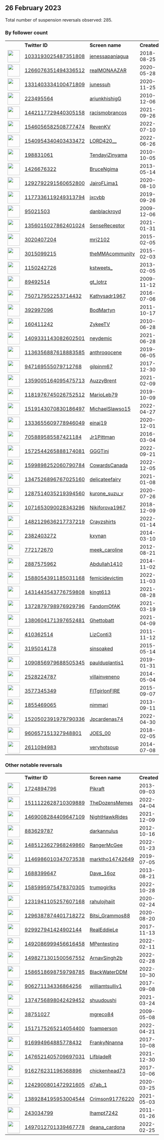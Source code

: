
## 26 February 2023
Total number of suspension reversals observed: 285.

### By follower count
<table><tr><th></th><th align="left">Twitter ID</th><th align="left">Screen name</th>
<th align="left">Created</th><th align="left">Status</th><th align="left">Suspended</th><th align="left">Followers</th>
<tr><td><a href="https://pbs.twimg.com/profile_images/1628502347797397504/AeXh_JDf_normal.jpg"><img src="https://pbs.twimg.com/profile_images/1628502347797397504/AeXh_JDf_normal.jpg" width="40px" height="40px" align="center"/></a></td><td><a href="https://twitter.com/intent/user?user_id=1033193025487351808">1033193025487351808</a></td><td><a href="https://twitter.com/jenessapaniagua">jenessapaniagua</a></td><td>2018-08-25</td><td align="center"></td><td>2022-04-06</td><td>490517</td></tr>
<tr><td><a href="https://pbs.twimg.com/profile_images/1623763612107182080/V0s-QnNe_normal.jpg"><img src="https://pbs.twimg.com/profile_images/1623763612107182080/V0s-QnNe_normal.jpg" width="40px" height="40px" align="center"/></a></td><td><a href="https://twitter.com/intent/user?user_id=1266076351494336512">1266076351494336512</a></td><td><a href="https://twitter.com/realMONAAZAR">realMONAAZAR</a></td><td>2020-05-28</td><td align="center"></td><td>2022-12-13</td><td>304081</td></tr>
<tr><td><a href="https://pbs.twimg.com/profile_images/1629608970993414144/x78y_rKb_normal.jpg"><img src="https://pbs.twimg.com/profile_images/1629608970993414144/x78y_rKb_normal.jpg" width="40px" height="40px" align="center"/></a></td><td><a href="https://twitter.com/intent/user?user_id=1331403334100471809">1331403334100471809</a></td><td><a href="https://twitter.com/junessuh">junessuh</a></td><td>2020-11-25</td><td align="center"></td><td>2023-02-16</td><td>45720</td></tr>
<tr><td><a href="https://pbs.twimg.com/profile_images/1668516138207305731/wqGGZi8b_normal.jpg"><img src="https://pbs.twimg.com/profile_images/1668516138207305731/wqGGZi8b_normal.jpg" width="40px" height="40px" align="center"/></a></td><td><a href="https://twitter.com/intent/user?user_id=223495564">223495564</a></td><td><a href="https://twitter.com/ariunkhishigG">ariunkhishigG</a></td><td>2010-12-06</td><td align="center"></td><td>2023-02-20</td><td>35450</td></tr>
<tr><td><a href="https://pbs.twimg.com/profile_images/1652200713475194880/MBV60Hrz_normal.jpg"><img src="https://pbs.twimg.com/profile_images/1652200713475194880/MBV60Hrz_normal.jpg" width="40px" height="40px" align="center"/></a></td><td><a href="https://twitter.com/intent/user?user_id=1442117729440305158">1442117729440305158</a></td><td><a href="https://twitter.com/racismobrancos">racismobrancos</a></td><td>2021-09-26</td><td align="center"></td><td>2022-09-22</td><td>34318</td></tr>
<tr><td><a href="https://pbs.twimg.com/profile_images/1591269129708781568/6yYnZtA9_normal.jpg"><img src="https://pbs.twimg.com/profile_images/1591269129708781568/6yYnZtA9_normal.jpg" width="40px" height="40px" align="center"/></a></td><td><a href="https://twitter.com/intent/user?user_id=1546056582508777474">1546056582508777474</a></td><td><a href="https://twitter.com/RevenKV">RevenKV</a></td><td>2022-07-10</td><td align="center"></td><td>2022-11-30</td><td>28652</td></tr>
<tr><td><a href="https://pbs.twimg.com/profile_images/1541557563048738816/JiW7iq5j_normal.jpg"><img src="https://pbs.twimg.com/profile_images/1541557563048738816/JiW7iq5j_normal.jpg" width="40px" height="40px" align="center"/></a></td><td><a href="https://twitter.com/intent/user?user_id=1540954340403433472">1540954340403433472</a></td><td><a href="https://twitter.com/LORD420__">LORD420__</a></td><td>2022-06-26</td><td align="center"></td><td>2023-02-21</td><td>19956</td></tr>
<tr><td><a href="https://pbs.twimg.com/profile_images/1661970576502583296/FSALcLm9_normal.jpg"><img src="https://pbs.twimg.com/profile_images/1661970576502583296/FSALcLm9_normal.jpg" width="40px" height="40px" align="center"/></a></td><td><a href="https://twitter.com/intent/user?user_id=198831061">198831061</a></td><td><a href="https://twitter.com/TendayiZinyama">TendayiZinyama</a></td><td>2010-10-05</td><td align="center"></td><td>2023-01-09</td><td>15928</td></tr>
<tr><td><a href="https://pbs.twimg.com/profile_images/1476172875166007297/HVvGCpQL_normal.jpg"><img src="https://pbs.twimg.com/profile_images/1476172875166007297/HVvGCpQL_normal.jpg" width="40px" height="40px" align="center"/></a></td><td><a href="https://twitter.com/intent/user?user_id=1426676322">1426676322</a></td><td><a href="https://twitter.com/BruceNgima">BruceNgima</a></td><td>2013-05-14</td><td align="center"></td><td>2023-02-19</td><td>11863</td></tr>
<tr><td><a href="https://pbs.twimg.com/profile_images/1592112168383676418/ltbYe8eh_normal.jpg"><img src="https://pbs.twimg.com/profile_images/1592112168383676418/ltbYe8eh_normal.jpg" width="40px" height="40px" align="center"/></a></td><td><a href="https://twitter.com/intent/user?user_id=1292792291560652800">1292792291560652800</a></td><td><a href="https://twitter.com/JairoFLima1">JairoFLima1</a></td><td>2020-08-10</td><td align="center"></td><td>2022-11-22</td><td>10600</td></tr>
<tr><td><a href="https://pbs.twimg.com/profile_images/1668001604539240448/8LN3G2K9_normal.jpg"><img src="https://pbs.twimg.com/profile_images/1668001604539240448/8LN3G2K9_normal.jpg" width="40px" height="40px" align="center"/></a></td><td><a href="https://twitter.com/intent/user?user_id=1177336119249313794">1177336119249313794</a></td><td><a href="https://twitter.com/jxcvbb">jxcvbb</a></td><td>2019-09-26</td><td align="center"></td><td>2022-12-25</td><td>8991</td></tr>
<tr><td><a href="https://pbs.twimg.com/profile_images/1665780717891235841/2-MiXSwz_normal.jpg"><img src="https://pbs.twimg.com/profile_images/1665780717891235841/2-MiXSwz_normal.jpg" width="40px" height="40px" align="center"/></a></td><td><a href="https://twitter.com/intent/user?user_id=95021503">95021503</a></td><td><a href="https://twitter.com/danblackroyd">danblackroyd</a></td><td>2009-12-06</td><td align="center"></td><td>2022-09-13</td><td>8777</td></tr>
<tr><td><a href="https://pbs.twimg.com/profile_images/1501748136246759429/NZopx2QD_normal.jpg"><img src="https://pbs.twimg.com/profile_images/1501748136246759429/NZopx2QD_normal.jpg" width="40px" height="40px" align="center"/></a></td><td><a href="https://twitter.com/intent/user?user_id=1356015027862401024">1356015027862401024</a></td><td><a href="https://twitter.com/SenseReceptor">SenseReceptor</a></td><td>2021-01-31</td><td align="center"></td><td>2022-06-15</td><td>8609</td></tr>
<tr><td><a href="https://pbs.twimg.com/profile_images/1665795102864818180/aJ6uJ3Bh_normal.jpg"><img src="https://pbs.twimg.com/profile_images/1665795102864818180/aJ6uJ3Bh_normal.jpg" width="40px" height="40px" align="center"/></a></td><td><a href="https://twitter.com/intent/user?user_id=3020407204">3020407204</a></td><td><a href="https://twitter.com/mrj2102">mrj2102</a></td><td>2015-02-05</td><td align="center">👋</td><td>2022-08-10</td><td>7941</td></tr>
<tr><td><a href="https://pbs.twimg.com/profile_images/619316171846778880/rPAAowzX_normal.png"><img src="https://pbs.twimg.com/profile_images/619316171846778880/rPAAowzX_normal.png" width="40px" height="40px" align="center"/></a></td><td><a href="https://twitter.com/intent/user?user_id=3015099215">3015099215</a></td><td><a href="https://twitter.com/theMMAcommunity">theMMAcommunity</a></td><td>2015-02-03</td><td align="center"></td><td></td><td>7555</td></tr>
<tr><td><a href="https://pbs.twimg.com/profile_images/1649419193060585476/jng3dxrO_normal.jpg"><img src="https://pbs.twimg.com/profile_images/1649419193060585476/jng3dxrO_normal.jpg" width="40px" height="40px" align="center"/></a></td><td><a href="https://twitter.com/intent/user?user_id=1150242726">1150242726</a></td><td><a href="https://twitter.com/kstweets_">kstweets_</a></td><td>2013-02-05</td><td align="center"></td><td></td><td>6342</td></tr>
<tr><td><a href="https://pbs.twimg.com/profile_images/1492495042220597263/-EQEM2Z7_normal.jpg"><img src="https://pbs.twimg.com/profile_images/1492495042220597263/-EQEM2Z7_normal.jpg" width="40px" height="40px" align="center"/></a></td><td><a href="https://twitter.com/intent/user?user_id=89492514">89492514</a></td><td><a href="https://twitter.com/gt_lotrz">gt_lotrz</a></td><td>2009-11-12</td><td align="center"></td><td>2022-03-15</td><td>6050</td></tr>
<tr><td><a href="https://pbs.twimg.com/profile_images/1661797170733776897/kjOpLY3j_normal.jpg"><img src="https://pbs.twimg.com/profile_images/1661797170733776897/kjOpLY3j_normal.jpg" width="40px" height="40px" align="center"/></a></td><td><a href="https://twitter.com/intent/user?user_id=750717952253714432">750717952253714432</a></td><td><a href="https://twitter.com/Kathysadr1967">Kathysadr1967</a></td><td>2016-07-06</td><td align="center"></td><td>2022-07-20</td><td>5477</td></tr>
<tr><td><a href="https://pbs.twimg.com/profile_images/1229817051021283328/8Mz3Ckd1_normal.jpg"><img src="https://pbs.twimg.com/profile_images/1229817051021283328/8Mz3Ckd1_normal.jpg" width="40px" height="40px" align="center"/></a></td><td><a href="https://twitter.com/intent/user?user_id=392997096">392997096</a></td><td><a href="https://twitter.com/BodMartyn">BodMartyn</a></td><td>2011-10-17</td><td align="center"></td><td>2022-03-13</td><td>5214</td></tr>
<tr><td><a href="https://pbs.twimg.com/profile_images/1659222922836230144/C8JOfqrT_normal.jpg"><img src="https://pbs.twimg.com/profile_images/1659222922836230144/C8JOfqrT_normal.jpg" width="40px" height="40px" align="center"/></a></td><td><a href="https://twitter.com/intent/user?user_id=160411242">160411242</a></td><td><a href="https://twitter.com/ZykeeTV">ZykeeTV</a></td><td>2010-06-28</td><td align="center"></td><td></td><td>4103</td></tr>
<tr><td><a href="https://pbs.twimg.com/profile_images/1668304564829958145/ZkScPLZ9_normal.jpg"><img src="https://pbs.twimg.com/profile_images/1668304564829958145/ZkScPLZ9_normal.jpg" width="40px" height="40px" align="center"/></a></td><td><a href="https://twitter.com/intent/user?user_id=1409331143082602501">1409331143082602501</a></td><td><a href="https://twitter.com/neydemic">neydemic</a></td><td>2021-06-28</td><td align="center"></td><td></td><td>4052</td></tr>
<tr><td><a href="https://pbs.twimg.com/profile_images/1642740722741723138/2o4p5QYq_normal.jpg"><img src="https://pbs.twimg.com/profile_images/1642740722741723138/2o4p5QYq_normal.jpg" width="40px" height="40px" align="center"/></a></td><td><a href="https://twitter.com/intent/user?user_id=1136356887618883585">1136356887618883585</a></td><td><a href="https://twitter.com/anthroqocene">anthroqocene</a></td><td>2019-06-05</td><td align="center">🚫</td><td>2022-11-12</td><td>3958</td></tr>
<tr><td><a href="https://pbs.twimg.com/profile_images/1306025298790670336/mVz8_b8W_normal.jpg"><img src="https://pbs.twimg.com/profile_images/1306025298790670336/mVz8_b8W_normal.jpg" width="40px" height="40px" align="center"/></a></td><td><a href="https://twitter.com/intent/user?user_id=947169555079712768">947169555079712768</a></td><td><a href="https://twitter.com/gilpinm67">gilpinm67</a></td><td>2017-12-30</td><td align="center"></td><td></td><td>3163</td></tr>
<tr><td><a href="https://pbs.twimg.com/profile_images/1661208067562938373/Gj0ItoK2_normal.jpg"><img src="https://pbs.twimg.com/profile_images/1661208067562938373/Gj0ItoK2_normal.jpg" width="40px" height="40px" align="center"/></a></td><td><a href="https://twitter.com/intent/user?user_id=1359005164095475713">1359005164095475713</a></td><td><a href="https://twitter.com/AuzzyBrent">AuzzyBrent</a></td><td>2021-02-09</td><td align="center"></td><td>2023-01-14</td><td>3137</td></tr>
<tr><td><a href="https://pbs.twimg.com/profile_images/1547168481598136322/_BHBC3W8_normal.jpg"><img src="https://pbs.twimg.com/profile_images/1547168481598136322/_BHBC3W8_normal.jpg" width="40px" height="40px" align="center"/></a></td><td><a href="https://twitter.com/intent/user?user_id=1181976745026752512">1181976745026752512</a></td><td><a href="https://twitter.com/MarioLeb79">MarioLeb79</a></td><td>2019-10-09</td><td align="center"></td><td>2022-10-30</td><td>2767</td></tr>
<tr><td><a href="https://pbs.twimg.com/profile_images/1519143371788283904/Y_WuudSK_normal.jpg"><img src="https://pbs.twimg.com/profile_images/1519143371788283904/Y_WuudSK_normal.jpg" width="40px" height="40px" align="center"/></a></td><td><a href="https://twitter.com/intent/user?user_id=1519143070830186497">1519143070830186497</a></td><td><a href="https://twitter.com/MichaelSlawso15">MichaelSlawso15</a></td><td>2022-04-27</td><td align="center"></td><td>2022-07-28</td><td>2619</td></tr>
<tr><td><a href="https://pbs.twimg.com/profile_images/1664506902745677824/Xxe47SlW_normal.jpg"><img src="https://pbs.twimg.com/profile_images/1664506902745677824/Xxe47SlW_normal.jpg" width="40px" height="40px" align="center"/></a></td><td><a href="https://twitter.com/intent/user?user_id=1333655609778946049">1333655609778946049</a></td><td><a href="https://twitter.com/einaj19">einaj19</a></td><td>2020-12-01</td><td align="center"></td><td>2023-01-09</td><td>2443</td></tr>
<tr><td><a href="https://pbs.twimg.com/profile_images/705905136690929665/dDKqlawY_normal.jpg"><img src="https://pbs.twimg.com/profile_images/705905136690929665/dDKqlawY_normal.jpg" width="40px" height="40px" align="center"/></a></td><td><a href="https://twitter.com/intent/user?user_id=705889585587421184">705889585587421184</a></td><td><a href="https://twitter.com/Jr1Pittman">Jr1Pittman</a></td><td>2016-03-04</td><td align="center"></td><td></td><td>2355</td></tr>
<tr><td><a href="https://pbs.twimg.com/profile_images/1637475535591809028/ftMUrRSs_normal.jpg"><img src="https://pbs.twimg.com/profile_images/1637475535591809028/ftMUrRSs_normal.jpg" width="40px" height="40px" align="center"/></a></td><td><a href="https://twitter.com/intent/user?user_id=1572544265888174081">1572544265888174081</a></td><td><a href="https://twitter.com/GGGTini">GGGTini</a></td><td>2022-09-21</td><td align="center"></td><td>2023-02-10</td><td>2307</td></tr>
<tr><td><a href="https://pbs.twimg.com/profile_images/1625526798099578882/y9mb1akV_normal.jpg"><img src="https://pbs.twimg.com/profile_images/1625526798099578882/y9mb1akV_normal.jpg" width="40px" height="40px" align="center"/></a></td><td><a href="https://twitter.com/intent/user?user_id=1599898252060790784">1599898252060790784</a></td><td><a href="https://twitter.com/CowardsCanada">CowardsCanada</a></td><td>2022-12-05</td><td align="center"></td><td>2023-02-21</td><td>2254</td></tr>
<tr><td><a href="https://pbs.twimg.com/profile_images/1656381850544373760/GAbknFC-_normal.jpg"><img src="https://pbs.twimg.com/profile_images/1656381850544373760/GAbknFC-_normal.jpg" width="40px" height="40px" align="center"/></a></td><td><a href="https://twitter.com/intent/user?user_id=1347526896767025160">1347526896767025160</a></td><td><a href="https://twitter.com/delicateefairy">delicateefairy</a></td><td>2021-01-08</td><td align="center"></td><td>2023-02-18</td><td>2228</td></tr>
<tr><td><a href="https://pbs.twimg.com/profile_images/1633231351779586049/rNXm793F_normal.jpg"><img src="https://pbs.twimg.com/profile_images/1633231351779586049/rNXm793F_normal.jpg" width="40px" height="40px" align="center"/></a></td><td><a href="https://twitter.com/intent/user?user_id=1287514035219394560">1287514035219394560</a></td><td><a href="https://twitter.com/kurone_suzu_v">kurone_suzu_v</a></td><td>2020-07-26</td><td align="center"></td><td>2023-02-02</td><td>2223</td></tr>
<tr><td><a href="https://pbs.twimg.com/profile_images/1631906127397920770/iZUXNT4r_normal.jpg"><img src="https://pbs.twimg.com/profile_images/1631906127397920770/iZUXNT4r_normal.jpg" width="40px" height="40px" align="center"/></a></td><td><a href="https://twitter.com/intent/user?user_id=1071653090028343296">1071653090028343296</a></td><td><a href="https://twitter.com/Nikiforova1967">Nikiforova1967</a></td><td>2018-12-09</td><td align="center">🔒</td><td>2022-04-03</td><td>2196</td></tr>
<tr><td><a href="https://pbs.twimg.com/profile_images/1625904081184210944/RECiUxMS_normal.jpg"><img src="https://pbs.twimg.com/profile_images/1625904081184210944/RECiUxMS_normal.jpg" width="40px" height="40px" align="center"/></a></td><td><a href="https://twitter.com/intent/user?user_id=1482129636217737219">1482129636217737219</a></td><td><a href="https://twitter.com/Crayzshirts">Crayzshirts</a></td><td>2022-01-14</td><td align="center"></td><td>2023-02-20</td><td>2107</td></tr>
<tr><td><a href="https://pbs.twimg.com/profile_images/1656077629508681728/mZNNDuUu_normal.jpg"><img src="https://pbs.twimg.com/profile_images/1656077629508681728/mZNNDuUu_normal.jpg" width="40px" height="40px" align="center"/></a></td><td><a href="https://twitter.com/intent/user?user_id=2382403272">2382403272</a></td><td><a href="https://twitter.com/kxynan">kxynan</a></td><td>2014-03-10</td><td align="center">🔒</td><td>2022-12-15</td><td>2101</td></tr>
<tr><td><a href="https://pbs.twimg.com/profile_images/1522932466184560642/Irdofr1H_normal.jpg"><img src="https://pbs.twimg.com/profile_images/1522932466184560642/Irdofr1H_normal.jpg" width="40px" height="40px" align="center"/></a></td><td><a href="https://twitter.com/intent/user?user_id=772172670">772172670</a></td><td><a href="https://twitter.com/meek_caroline">meek_caroline</a></td><td>2012-08-21</td><td align="center"></td><td>2022-08-02</td><td>2015</td></tr>
<tr><td><a href="https://pbs.twimg.com/profile_images/647107262066987008/WVHbi_Ht_normal.png"><img src="https://pbs.twimg.com/profile_images/647107262066987008/WVHbi_Ht_normal.png" width="40px" height="40px" align="center"/></a></td><td><a href="https://twitter.com/intent/user?user_id=2887575962">2887575962</a></td><td><a href="https://twitter.com/Abdullah1410">Abdullah1410</a></td><td>2014-11-02</td><td align="center"></td><td>2022-02-22</td><td>1914</td></tr>
<tr><td><a href="https://pbs.twimg.com/profile_images/1649427626224758786/IPFddK7T_normal.jpg"><img src="https://pbs.twimg.com/profile_images/1649427626224758786/IPFddK7T_normal.jpg" width="40px" height="40px" align="center"/></a></td><td><a href="https://twitter.com/intent/user?user_id=1588054391185031168">1588054391185031168</a></td><td><a href="https://twitter.com/femicidevictim">femicidevictim</a></td><td>2022-11-03</td><td align="center">🚫</td><td>2023-02-01</td><td>1902</td></tr>
<tr><td><a href="https://pbs.twimg.com/profile_images/1668297781012832257/fYBZdoym_normal.jpg"><img src="https://pbs.twimg.com/profile_images/1668297781012832257/fYBZdoym_normal.jpg" width="40px" height="40px" align="center"/></a></td><td><a href="https://twitter.com/intent/user?user_id=1431443543776759808">1431443543776759808</a></td><td><a href="https://twitter.com/kingt613">kingt613</a></td><td>2021-08-28</td><td align="center"></td><td>2022-03-24</td><td>1803</td></tr>
<tr><td><a href="https://pbs.twimg.com/profile_images/1665038749267525632/OaGHJCHF_normal.jpg"><img src="https://pbs.twimg.com/profile_images/1665038749267525632/OaGHJCHF_normal.jpg" width="40px" height="40px" align="center"/></a></td><td><a href="https://twitter.com/intent/user?user_id=1372879798976929796">1372879798976929796</a></td><td><a href="https://twitter.com/FandomOfAK">FandomOfAK</a></td><td>2021-03-19</td><td align="center"></td><td>2023-02-13</td><td>1651</td></tr>
<tr><td><a href="https://pbs.twimg.com/profile_images/1660477497354625025/TVx5vRbr_normal.jpg"><img src="https://pbs.twimg.com/profile_images/1660477497354625025/TVx5vRbr_normal.jpg" width="40px" height="40px" align="center"/></a></td><td><a href="https://twitter.com/intent/user?user_id=1380604171397652481">1380604171397652481</a></td><td><a href="https://twitter.com/Ghettobatt">Ghettobatt</a></td><td>2021-04-09</td><td align="center">🚫</td><td>2022-12-07</td><td>1639</td></tr>
<tr><td><a href="https://pbs.twimg.com/profile_images/629450911803408384/shXQjlj8_normal.jpg"><img src="https://pbs.twimg.com/profile_images/629450911803408384/shXQjlj8_normal.jpg" width="40px" height="40px" align="center"/></a></td><td><a href="https://twitter.com/intent/user?user_id=410362514">410362514</a></td><td><a href="https://twitter.com/LizConti3">LizConti3</a></td><td>2011-11-12</td><td align="center"></td><td>2022-08-07</td><td>1621</td></tr>
<tr><td><a href="https://pbs.twimg.com/profile_images/966478506434576384/aitLTaAQ_normal.jpg"><img src="https://pbs.twimg.com/profile_images/966478506434576384/aitLTaAQ_normal.jpg" width="40px" height="40px" align="center"/></a></td><td><a href="https://twitter.com/intent/user?user_id=3195014178">3195014178</a></td><td><a href="https://twitter.com/sinsoaked">sinsoaked</a></td><td>2015-05-14</td><td align="center"></td><td></td><td>1618</td></tr>
<tr><td><a href="https://pbs.twimg.com/profile_images/1273731490426355714/tZtpCcnO_normal.jpg"><img src="https://pbs.twimg.com/profile_images/1273731490426355714/tZtpCcnO_normal.jpg" width="40px" height="40px" align="center"/></a></td><td><a href="https://twitter.com/intent/user?user_id=1090856979688505345">1090856979688505345</a></td><td><a href="https://twitter.com/paulduplantis1">paulduplantis1</a></td><td>2019-01-31</td><td align="center"></td><td></td><td>1499</td></tr>
<tr><td><a href="https://pbs.twimg.com/profile_images/1276508870333038593/oBiVbEVi_normal.jpg"><img src="https://pbs.twimg.com/profile_images/1276508870333038593/oBiVbEVi_normal.jpg" width="40px" height="40px" align="center"/></a></td><td><a href="https://twitter.com/intent/user?user_id=2528224787">2528224787</a></td><td><a href="https://twitter.com/villainveneno">villainveneno</a></td><td>2014-05-04</td><td align="center">👋</td><td></td><td>1468</td></tr>
<tr><td><a href="https://pbs.twimg.com/profile_images/1438368472162086916/qokMvaLh_normal.jpg"><img src="https://pbs.twimg.com/profile_images/1438368472162086916/qokMvaLh_normal.jpg" width="40px" height="40px" align="center"/></a></td><td><a href="https://twitter.com/intent/user?user_id=3577345349">3577345349</a></td><td><a href="https://twitter.com/FITgirlonFIRE">FITgirlonFIRE</a></td><td>2015-09-07</td><td align="center"></td><td>2022-06-15</td><td>1455</td></tr>
<tr><td><a href="https://pbs.twimg.com/profile_images/1320477739850309636/TpN7XY4m_normal.jpg"><img src="https://pbs.twimg.com/profile_images/1320477739850309636/TpN7XY4m_normal.jpg" width="40px" height="40px" align="center"/></a></td><td><a href="https://twitter.com/intent/user?user_id=1855469065">1855469065</a></td><td><a href="https://twitter.com/nimmari">nimmari</a></td><td>2013-09-11</td><td align="center"></td><td>2022-06-28</td><td>1383</td></tr>
<tr><td><a href="https://pbs.twimg.com/profile_images/1563288220921581568/wqvHK_-K_normal.jpg"><img src="https://pbs.twimg.com/profile_images/1563288220921581568/wqvHK_-K_normal.jpg" width="40px" height="40px" align="center"/></a></td><td><a href="https://twitter.com/intent/user?user_id=1520502391979790336">1520502391979790336</a></td><td><a href="https://twitter.com/Jpcardenas74">Jpcardenas74</a></td><td>2022-04-30</td><td align="center"></td><td>2022-09-01</td><td>1374</td></tr>
<tr><td><a href="https://pbs.twimg.com/profile_images/1191563700840402946/Mm68LQMa_normal.jpg"><img src="https://pbs.twimg.com/profile_images/1191563700840402946/Mm68LQMa_normal.jpg" width="40px" height="40px" align="center"/></a></td><td><a href="https://twitter.com/intent/user?user_id=960657151327948801">960657151327948801</a></td><td><a href="https://twitter.com/JOES_00">JOES_00</a></td><td>2018-02-05</td><td align="center"></td><td></td><td>1342</td></tr>
<tr><td><a href="https://pbs.twimg.com/profile_images/1589284190696136704/znWTUBCm_normal.jpg"><img src="https://pbs.twimg.com/profile_images/1589284190696136704/znWTUBCm_normal.jpg" width="40px" height="40px" align="center"/></a></td><td><a href="https://twitter.com/intent/user?user_id=2611094983">2611094983</a></td><td><a href="https://twitter.com/veryhotsoup">veryhotsoup</a></td><td>2014-07-08</td><td align="center"></td><td>2023-01-31</td><td>1271</td></tr>
</table>

### Other notable reversals
<table><tr><th></th><th align="left">Twitter ID</th><th align="left">Screen name</th>
<th align="left">Created</th><th align="left">Status</th><th align="left">Suspended</th><th align="left">Followers</th>
<tr><td><a href="https://pbs.twimg.com/profile_images/1298773403025973250/1nBoHsZ8_normal.jpg"><img src="https://pbs.twimg.com/profile_images/1298773403025973250/1nBoHsZ8_normal.jpg" width="40px" height="40px" align="center"/></a></td><td><a href="https://twitter.com/intent/user?user_id=1724894796">1724894796</a></td><td><a href="https://twitter.com/Pikraft">Pikraft</a></td><td>2013-09-03</td><td align="center"></td><td>2022-10-30</td><td>425</td></tr>
<tr><td><a href="https://pbs.twimg.com/profile_images/1511123126163161090/Qek5ypTJ_normal.jpg"><img src="https://pbs.twimg.com/profile_images/1511123126163161090/Qek5ypTJ_normal.jpg" width="40px" height="40px" align="center"/></a></td><td><a href="https://twitter.com/intent/user?user_id=1511122628710309889">1511122628710309889</a></td><td><a href="https://twitter.com/TheDozensMemes">TheDozensMemes</a></td><td>2022-04-04</td><td align="center"></td><td>2023-02-21</td><td>442</td></tr>
<tr><td><a href="https://pbs.twimg.com/profile_images/1469008371793776653/6-WP4u4n_normal.png"><img src="https://pbs.twimg.com/profile_images/1469008371793776653/6-WP4u4n_normal.png" width="40px" height="40px" align="center"/></a></td><td><a href="https://twitter.com/intent/user?user_id=1469008284409647109">1469008284409647109</a></td><td><a href="https://twitter.com/NightHawkRides">NightHawkRides</a></td><td>2021-12-09</td><td align="center"></td><td>2022-11-26</td><td>541</td></tr>
<tr><td><a href="https://pbs.twimg.com/profile_images/1603909785774182400/rV1FjXgr_normal.jpg"><img src="https://pbs.twimg.com/profile_images/1603909785774182400/rV1FjXgr_normal.jpg" width="40px" height="40px" align="center"/></a></td><td><a href="https://twitter.com/intent/user?user_id=883629787">883629787</a></td><td><a href="https://twitter.com/darkannulus">darkannulus</a></td><td>2012-10-16</td><td align="center"></td><td>2023-02-20</td><td>1109</td></tr>
<tr><td><a href="https://pbs.twimg.com/profile_images/1508612667820453891/mguK6CyR_normal.jpg"><img src="https://pbs.twimg.com/profile_images/1508612667820453891/mguK6CyR_normal.jpg" width="40px" height="40px" align="center"/></a></td><td><a href="https://twitter.com/intent/user?user_id=1485123627968249860">1485123627968249860</a></td><td><a href="https://twitter.com/RangerMcGee">RangerMcGee</a></td><td>2022-01-23</td><td align="center"></td><td>2023-02-18</td><td>11</td></tr>
<tr><td><a href="https://pbs.twimg.com/profile_images/1662151850265821187/dzsAiyaj_normal.jpg"><img src="https://pbs.twimg.com/profile_images/1662151850265821187/dzsAiyaj_normal.jpg" width="40px" height="40px" align="center"/></a></td><td><a href="https://twitter.com/intent/user?user_id=1146986010347073538">1146986010347073538</a></td><td><a href="https://twitter.com/marktho14742649">marktho14742649</a></td><td>2019-07-05</td><td align="center"></td><td>2023-01-27</td><td>195</td></tr>
<tr><td><a href="https://pbs.twimg.com/profile_images/1630121556599791620/TmvBxs8d_normal.jpg"><img src="https://pbs.twimg.com/profile_images/1630121556599791620/TmvBxs8d_normal.jpg" width="40px" height="40px" align="center"/></a></td><td><a href="https://twitter.com/intent/user?user_id=1688399647">1688399647</a></td><td><a href="https://twitter.com/Dave_16oz">Dave_16oz</a></td><td>2013-08-21</td><td align="center"></td><td>2022-12-28</td><td>38</td></tr>
<tr><td><a href="https://pbs.twimg.com/profile_images/1643327061040275456/5DDeBR0G_normal.jpg"><img src="https://pbs.twimg.com/profile_images/1643327061040275456/5DDeBR0G_normal.jpg" width="40px" height="40px" align="center"/></a></td><td><a href="https://twitter.com/intent/user?user_id=1585995975478370305">1585995975478370305</a></td><td><a href="https://twitter.com/trumpgirlks">trumpgirlks</a></td><td>2022-10-28</td><td align="center">🚫</td><td>2022-12-16</td><td>98</td></tr>
<tr><td><a href="https://pbs.twimg.com/profile_images/1607792063294373888/a94AfmFL_normal.jpg"><img src="https://pbs.twimg.com/profile_images/1607792063294373888/a94AfmFL_normal.jpg" width="40px" height="40px" align="center"/></a></td><td><a href="https://twitter.com/intent/user?user_id=1231941105257607168">1231941105257607168</a></td><td><a href="https://twitter.com/rahulojhaiit">rahulojhaiit</a></td><td>2020-02-24</td><td align="center"></td><td>2023-01-15</td><td>17</td></tr>
<tr><td><a href="https://pbs.twimg.com/profile_images/1444659698393919491/JB9wOLbj_normal.jpg"><img src="https://pbs.twimg.com/profile_images/1444659698393919491/JB9wOLbj_normal.jpg" width="40px" height="40px" align="center"/></a></td><td><a href="https://twitter.com/intent/user?user_id=1296387874401718272">1296387874401718272</a></td><td><a href="https://twitter.com/Bitsi_Grammos88">Bitsi_Grammos88</a></td><td>2020-08-20</td><td align="center"></td><td>2022-10-22</td><td>717</td></tr>
<tr><td><a href="https://pbs.twimg.com/profile_images/1629523068912533505/j7pcCUFm_normal.jpg"><img src="https://pbs.twimg.com/profile_images/1629523068912533505/j7pcCUFm_normal.jpg" width="40px" height="40px" align="center"/></a></td><td><a href="https://twitter.com/intent/user?user_id=929927941424902144">929927941424902144</a></td><td><a href="https://twitter.com/RealEddieLe">RealEddieLe</a></td><td>2017-11-13</td><td align="center"></td><td>2022-12-27</td><td>282</td></tr>
<tr><td><a href="https://pbs.twimg.com/profile_images/1666459543033749508/61BRdEnT_normal.jpg"><img src="https://pbs.twimg.com/profile_images/1666459543033749508/61BRdEnT_normal.jpg" width="40px" height="40px" align="center"/></a></td><td><a href="https://twitter.com/intent/user?user_id=1492086999456616458">1492086999456616458</a></td><td><a href="https://twitter.com/MPentesting">MPentesting</a></td><td>2022-02-11</td><td align="center">🔒</td><td>2023-02-14</td><td>908</td></tr>
<tr><td><a href="https://pbs.twimg.com/profile_images/1576171989386919936/dXj3kyLd_normal.jpg"><img src="https://pbs.twimg.com/profile_images/1576171989386919936/dXj3kyLd_normal.jpg" width="40px" height="40px" align="center"/></a></td><td><a href="https://twitter.com/intent/user?user_id=1498271301500567552">1498271301500567552</a></td><td><a href="https://twitter.com/ArnavSingh2b">ArnavSingh2b</a></td><td>2022-02-28</td><td align="center"></td><td>2023-01-02</td><td>43</td></tr>
<tr><td><a href="https://pbs.twimg.com/profile_images/1593925809911259137/lKl_VRhz_normal.jpg"><img src="https://pbs.twimg.com/profile_images/1593925809911259137/lKl_VRhz_normal.jpg" width="40px" height="40px" align="center"/></a></td><td><a href="https://twitter.com/intent/user?user_id=1586518698759798785">1586518698759798785</a></td><td><a href="https://twitter.com/BlackWaterDDM">BlackWaterDDM</a></td><td>2022-10-30</td><td align="center">🚫</td><td>2022-12-10</td><td>49</td></tr>
<tr><td><a href="https://pbs.twimg.com/profile_images/1477706352743129100/35n5nKh-_normal.jpg"><img src="https://pbs.twimg.com/profile_images/1477706352743129100/35n5nKh-_normal.jpg" width="40px" height="40px" align="center"/></a></td><td><a href="https://twitter.com/intent/user?user_id=906271134336864256">906271134336864256</a></td><td><a href="https://twitter.com/williamtsulliv1">williamtsulliv1</a></td><td>2017-09-08</td><td align="center"></td><td>2022-07-17</td><td>789</td></tr>
<tr><td><a href="https://pbs.twimg.com/profile_images/1374757075138535424/0w_83DQY_normal.jpg"><img src="https://pbs.twimg.com/profile_images/1374757075138535424/0w_83DQY_normal.jpg" width="40px" height="40px" align="center"/></a></td><td><a href="https://twitter.com/intent/user?user_id=1374756898042429452">1374756898042429452</a></td><td><a href="https://twitter.com/shuudoushi">shuudoushi</a></td><td>2021-03-24</td><td align="center"></td><td>2022-06-17</td><td>72</td></tr>
<tr><td><a href="https://pbs.twimg.com/profile_images/430737928780668928/Y4QfmJF-_normal.jpeg"><img src="https://pbs.twimg.com/profile_images/430737928780668928/Y4QfmJF-_normal.jpeg" width="40px" height="40px" align="center"/></a></td><td><a href="https://twitter.com/intent/user?user_id=38751027">38751027</a></td><td><a href="https://twitter.com/mgreco84">mgreco84</a></td><td>2009-05-08</td><td align="center"></td><td>2023-01-07</td><td>1244</td></tr>
<tr><td><a href="https://abs.twimg.com/sticky/default_profile_images/default_profile_normal.png"><img src="https://abs.twimg.com/sticky/default_profile_images/default_profile_normal.png" width="40px" height="40px" align="center"/></a></td><td><a href="https://twitter.com/intent/user?user_id=1517175265214054400">1517175265214054400</a></td><td><a href="https://twitter.com/foamperson">foamperson</a></td><td>2022-04-21</td><td align="center"></td><td>2023-02-18</td><td>0</td></tr>
<tr><td><a href="https://pbs.twimg.com/profile_images/1559544196855435264/XIcushDn_normal.jpg"><img src="https://pbs.twimg.com/profile_images/1559544196855435264/XIcushDn_normal.jpg" width="40px" height="40px" align="center"/></a></td><td><a href="https://twitter.com/intent/user?user_id=916994964885778432">916994964885778432</a></td><td><a href="https://twitter.com/FrankyNnanna">FrankyNnanna</a></td><td>2017-10-08</td><td align="center"></td><td>2022-12-11</td><td>615</td></tr>
<tr><td><a href="https://pbs.twimg.com/profile_images/1645144331714457600/nq1S3ZDk_normal.jpg"><img src="https://pbs.twimg.com/profile_images/1645144331714457600/nq1S3ZDk_normal.jpg" width="40px" height="40px" align="center"/></a></td><td><a href="https://twitter.com/intent/user?user_id=1476521405709697031">1476521405709697031</a></td><td><a href="https://twitter.com/LifbladeR">LifbladeR</a></td><td>2021-12-30</td><td align="center">🚫</td><td>2022-07-28</td><td>632</td></tr>
<tr><td><a href="https://pbs.twimg.com/profile_images/1656108394963427330/bSvEW-Jq_normal.jpg"><img src="https://pbs.twimg.com/profile_images/1656108394963427330/bSvEW-Jq_normal.jpg" width="40px" height="40px" align="center"/></a></td><td><a href="https://twitter.com/intent/user?user_id=916276231196368896">916276231196368896</a></td><td><a href="https://twitter.com/chickenhead73">chickenhead73</a></td><td>2017-10-06</td><td align="center"></td><td>2022-12-05</td><td>453</td></tr>
<tr><td><a href="https://pbs.twimg.com/profile_images/1643806390685671425/jhICHIEh_normal.jpg"><img src="https://pbs.twimg.com/profile_images/1643806390685671425/jhICHIEh_normal.jpg" width="40px" height="40px" align="center"/></a></td><td><a href="https://twitter.com/intent/user?user_id=1242900801472921605">1242900801472921605</a></td><td><a href="https://twitter.com/d7ab_1">d7ab_1</a></td><td>2020-03-25</td><td align="center"></td><td>2023-01-06</td><td>42</td></tr>
<tr><td><a href="https://pbs.twimg.com/profile_images/1503939834129256449/uV7C_Ncf_normal.jpg"><img src="https://pbs.twimg.com/profile_images/1503939834129256449/uV7C_Ncf_normal.jpg" width="40px" height="40px" align="center"/></a></td><td><a href="https://twitter.com/intent/user?user_id=1389284195953004544">1389284195953004544</a></td><td><a href="https://twitter.com/Crimson91776220">Crimson91776220</a></td><td>2021-05-03</td><td align="center"></td><td>2022-12-30</td><td>351</td></tr>
<tr><td><a href="https://pbs.twimg.com/profile_images/1348458001716404224/wBSDKtWn_normal.jpg"><img src="https://pbs.twimg.com/profile_images/1348458001716404224/wBSDKtWn_normal.jpg" width="40px" height="40px" align="center"/></a></td><td><a href="https://twitter.com/intent/user?user_id=243034799">243034799</a></td><td><a href="https://twitter.com/lhampt7242">lhampt7242</a></td><td>2011-01-26</td><td align="center"></td><td>2022-07-29</td><td>1049</td></tr>
<tr><td><a href="https://pbs.twimg.com/profile_images/1497012793916235779/VqZs4wq-_normal.jpg"><img src="https://pbs.twimg.com/profile_images/1497012793916235779/VqZs4wq-_normal.jpg" width="40px" height="40px" align="center"/></a></td><td><a href="https://twitter.com/intent/user?user_id=1497012701339467778">1497012701339467778</a></td><td><a href="https://twitter.com/deana_cardona">deana_cardona</a></td><td>2022-02-25</td><td align="center"></td><td>2023-01-15</td><td>19</td></tr>
</table>
